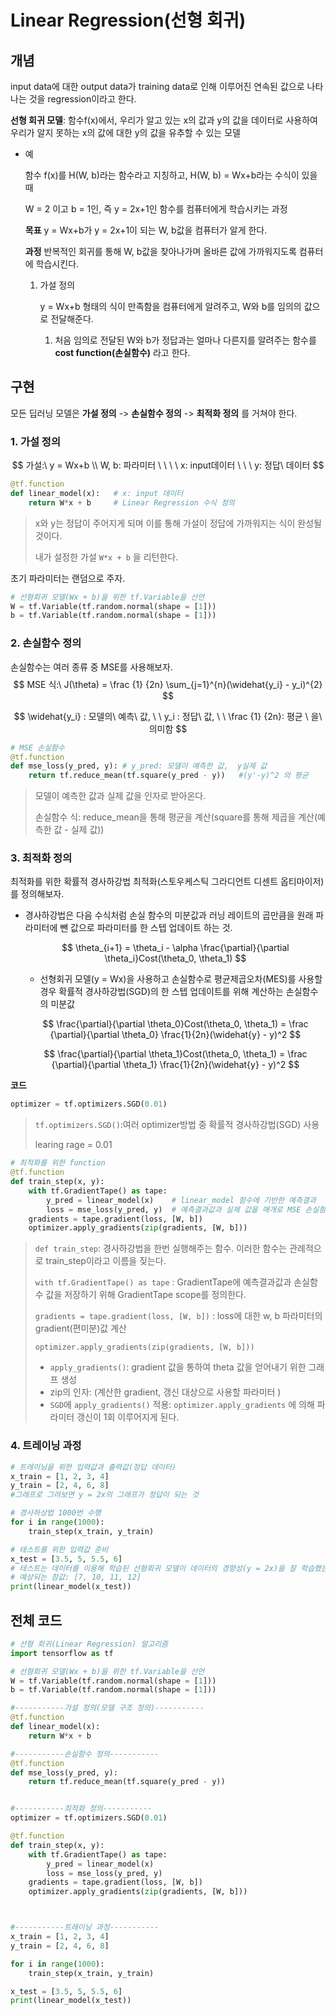 # Linear Regression(선형 회귀)

## 개념

input data에 대한 output data가 training data로 인해 이루어진 연속된 값으로 나타나는 것을 regression이라고 한다.

**선형 회귀 모델**: 함수f(x)에서, 우리가 알고 있는 x의 값과 y의 값을 데이터로 사용하여 우리가 알지 못하는 x의 값에 대한 y의 값을 유추할 수 있는 모델

- 예

  함수 f(x)를 H(W, b)라는 함수라고 지칭하고, H(W, b) = Wx+b라는 수식이 있을 때

  W =  2 이고 b = 1인, 즉 y = 2x+1인 함수를 컴퓨터에게 학습시키는 과정

  **목표**  y = Wx+b가 y = 2x+1이 되는 W, b값을 컴퓨터가 알게 한다.

  **과정**  반복적인 회귀를 통해 W, b값을 찾아나가며 올바른 값에 가까워지도록 컴퓨터에 학습시킨다.

  1. 가설 정의

     y = Wx+b 형태의 식이 만족함을 컴퓨터에게 알려주고, W와 b를 임의의 값으로 전달해준다.

     1. 처음 임의로 전달된 W와 b가 정답과는 얼마나 다른지를 알려주는 함수를 **cost function(손실함수)** 라고 한다.





## 구현

모든 딥러닝 모델은 **가설 정의** -> **손실함수 정의** -> **최적화 정의** 를 거쳐야 한다.

### 1. 가설 정의

$$
가설:\ y = Wx+b 
\\ W, b: 파라미터 \ \ \ \ x: input데이터 \ \ \ y: 정답\ 데이터
$$

```python
@tf.function
def linear_model(x):   # x: input 데이터
    return W*x + b     # Linear Regression 수식 정의
```

> x와 y는 정답이 주어지게 되며 이를 통해  가설이 정답에 가까워지는 식이 완성될 것이다.
>
> 내가 설정한 가설 `W*x + b` 을 리턴한다.

초기 파라미터는 랜덤으로 주자.

```python
# 선형회귀 모델(Wx + b)을 위한 tf.Variable을 선언
W = tf.Variable(tf.random.normal(shape = [1]))
b = tf.Variable(tf.random.normal(shape = [1]))
```



### 2. 손실함수 정의

손실함수는 여러 종류 중 MSE를 사용해보자.
$$
MSE 식:\ J(\theta) = \frac {1} {2n} \sum_{j=1}^{n}(\widehat{y_i} - y_i)^{2}
$$

$$
\widehat{y_i} : 모델의\ 예측\ 값, \ \  	y_i : 정답\ 값, \ \ \frac {1} {2n}: 평균 \ 을\ 의미함
$$

```python
# MSE 손실함수
@tf.function
def mse_loss(y_pred, y): # y_pred: 모델이 예측한 값,  y실제 값
    return tf.reduce_mean(tf.square(y_pred - y))   #(y'-y)^2 의 평균
```

> 모델이 예측한 값과 실제 값을 인자로 받아온다.
>
> 손실함수 식:  reduce_mean을 통해 평균을 계산(square를 통해 제곱을 계산(예측한 값 - 실제 값))



### 3. 최적화 정의

최적화를 위한 확률적 경사하강법 최적화(스토우케스틱 그라디언트 디센트 옵티마이저)를 정의해보자.

- 경사하강법은 다음 수식처럼 손실 함수의 미분값과 러닝 레이트의 곱만큼을 원래 파라미터에 뺀 값으로 파라미터를 한 스텝 업데이트 하는 것.

  
  $$
  \theta_{i+1} = \theta_i - \alpha \frac{\partial}{\partial \theta_i}Cost(\theta_0, \theta_1)
  $$
  

  - 선형회귀 모델(y  = Wx)을 사용하고 손실함수로 평균제곱오차(MES)를 사용할 경우  확률적 경사하강법(SGD)의 한 스텝 업데이트를 위해 계산하는 손실함수의 미분값

  $$
  \frac{\partial}{\partial \theta_0}Cost(\theta_0, \theta_1) = \frac {\partial}{\partial \theta_0} \frac{1}{2n}(\widehat{y} - y)^2
  $$

  $$
  \frac{\partial}{\partial \theta_1}Cost(\theta_0, \theta_1) = \frac {\partial}{\partial \theta_1} \frac{1}{2n}(\widehat{y} - y)^2
  $$

**코드**

```python
optimizer = tf.optimizers.SGD(0.01)
```

> `tf.optimizers.SGD()`:여러 optimizer방법 중 확률적 경사하강법(SGD) 사용
>
> learing rage = 0.01



```python
# 최적화를 위한 function
@tf.function
def train_step(x, y): 
    with tf.GradientTape() as tape: 
        y_pred = linear_model(x)    # linear_model 함수에 기반한 예측결과
        loss = mse_loss(y_pred, y)  # 예측결과값과 실제 값을 매개로 MSE 손실함수 적용
    gradients = tape.gradient(loss, [W, b])     
    optimizer.apply_gradients(zip(gradients, [W, b]))
```

> `def train_step`: 경사하강법을 한번 실행해주는 함수. 이러한 함수는 관례적으로 train_step이라고 이름을 짖는다.
>
> `with tf.GradientTape() as tape` : GradientTape에 예측결과값과 손실함수 값을 저장하기 위해 GradientTape scope를 정의한다.
>
> `gradients = tape.gradient(loss, [W, b])` : loss에 대한 w, b 파라미터의 gradient(편미분)값 계산
>
> `optimizer.apply_gradients(zip(gradients, [W, b]))`
>
> - `apply_gradients()`: gradient 값을 통하여 theta 값을 얻어내기 위한 그래프 생성
> - zip의 인자: (계산한 gradient, 갱신 대상으로 사용할 파라미터 )
> - `SGD`에 `apply_gradients()` 적용: `optimizer.apply_gradients` 에 의해 파라미터 갱신이 1회 이루어지게 된다.





### 4. 트레이닝 과정

```python
# 트레이닝을 위한 입력값과 출력값(정답 데이터)
x_train = [1, 2, 3, 4]  
y_train = [2, 4, 6, 8]
#그래프로 그려보면 y = 2x의 그래프가 정답이 되는 것

# 경사하상법 1000번 수행
for i in range(1000):
    train_step(x_train, y_train)

# 테스트를 위한 입력값 준비
x_test = [3.5, 5, 5.5, 6]
# 테스트는 데이터를 이용해 학습된 선형회귀 모델이 데이터의 경향성(y = 2x)을 잘 학습했는지 측정
# 예상되는 참값: [7, 10, 11, 12]
print(linear_model(x_test))
```





## 전체 코드

```python
# 선형 회귀(Linear Regression) 알고리즘
import tensorflow as tf

# 선형회귀 모델(Wx + b)을 위한 tf.Variable을 선언
W = tf.Variable(tf.random.normal(shape = [1]))
b = tf.Variable(tf.random.normal(shape = [1]))

#-----------가설 정의(모델 구조 정의)-----------
@tf.function
def linear_model(x):  
    return W*x + b    

#-----------손실함수 정의-----------
@tf.function
def mse_loss(y_pred, y): 
    return tf.reduce_mean(tf.square(y_pred - y))  


#-----------최적화 정의-----------
optimizer = tf.optimizers.SGD(0.01) 

@tf.function
def train_step(x, y):  
    with tf.GradientTape() as tape: 
        y_pred = linear_model(x)    
        loss = mse_loss(y_pred, y)  
    gradients = tape.gradient(loss, [W, b])    
    optimizer.apply_gradients(zip(gradients, [W, b]))



#-----------트레이닝 과정-----------
x_train = [1, 2, 3, 4]  
y_train = [2, 4, 6, 8]

for i in range(1000):
    train_step(x_train, y_train)

x_test = [3.5, 5, 5.5, 6]
print(linear_model(x_test))
```

